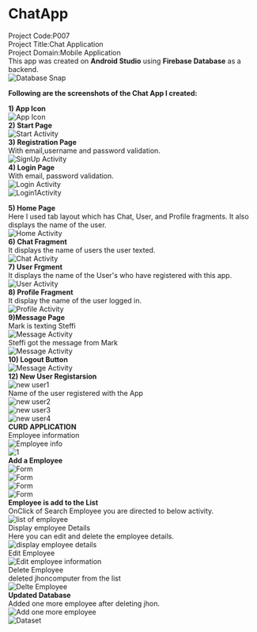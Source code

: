 # ChatApp
Project Code:P007<br/>
Project Title:Chat Application  
Project Domain:Mobile Application  
This app was created on **Android Studio** using **Firebase Database** as a backend.  
![Database Snap](https://github.com/steffi08/ChatApp/blob/master/AppImages/Capture.PNG) 

  
**Following are the screenshots of the Chat App I created:**  

**1) App Icon**  
![App Icon](https://github.com/steffi08/ChatApp/blob/master/AppImages/Screen_Capture_Img_2616.png)  
**2) Start Page**  
![Start Activity](https://github.com/steffi08/ChatApp/blob/master/AppImages/Screen_Capture_Img_10.png)  
**3) Registration Page**   
With email,username and password validation.  
![SignUp Activity](https://github.com/steffi08/ChatApp/blob/master/AppImages/Screen_Capture_Img_11.png)  
**4) Login Page**  
With email, password validation.  
![Login Activity](https://github.com/steffi08/ChatApp/blob/master/AppImages/Screen_Capture_Img_8842.png)  
![Login1Activity](https://github.com/steffi08/ChatApp/blob/master/AppImages/Screen_Capture_Img_9641.png)  

**5) Home Page**  
Here I used tab layout which has Chat, User, and Profile fragments. It also displays the name of the user.  
![Home Activity](https://github.com/steffi08/ChatApp/blob/master/AppImages/Screen_Capture_Img_7228.png)  
**6) Chat Fragment**    
It displays the name of users the user texted.  
![Chat Activity](https://github.com/steffi08/ChatApp/blob/master/AppImages/Screen_Capture_Img_7228.png)  
**7) User Frgment**  
It displays the name of the User's who have registered with this app.  
![User Activity](https://github.com/steffi08/ChatApp/blob/master/AppImages/Screen_Capture_Img_2290.png)  
**8) Profile Fragment**  
It display the name of the user logged in.    
![Profile Activity](https://github.com/steffi08/ChatApp/blob/master/AppImages/Screen_Capture_Img_8282.png)      
**9)Message Page**  
Mark is texting Steffi   
![Message Activity](https://github.com/steffi08/ChatApp/blob/master/AppImages/Screen_Capture_Img_2435.png)  
Steffi got the message from Mark    
![Message Activity](https://github.com/steffi08/ChatApp/blob/master/AppImages/Screen_Capture_Img_7366.png)  
**10) Logout Button**  
![Message Activity](https://github.com/steffi08/ChatApp/blob/master/AppImages/Screen_Capture_Img_8800.png)  
**12) New User Registarsion**  
![new user1](https://github.com/steffi08/ChatApp/blob/master/AppImages/Screen_Capture_Img_6735.png)  
Name of the user registered with the App  
![new user2](https://github.com/steffi08/ChatApp/blob/master/AppImages/Screen_Capture_Img_7188.png)   
![new user3](https://github.com/steffi08/ChatApp/blob/master/AppImages/Screen_Capture_Img_9681.png)  
![new user4](https://github.com/steffi08/ChatApp/blob/master/AppImages/Screen_Capture_Img_5835.png)  
**CURD APPLICATION**  
Employee information  
![Employee info](https://github.com/steffi08/ChatApp/blob/master/AppImages/Screen_Capture_Img_4646.png)   
![1](https://github.com/steffi08/ChatApp/blob/master/AppImages/Screen_Capture_Img_3120.png)  
**Add a Employee**  
![Form](https://github.com/steffi08/ChatApp/blob/master/AppImages/Screen_Capture_Img_513.png)  
![Form](https://github.com/steffi08/ChatApp/blob/master/AppImages/Screen_Capture_Img_215.png)  
![Form](https://github.com/steffi08/ChatApp/blob/master/AppImages/Screen_Capture_Img_1394.png)  
![Form](https://github.com/steffi08/ChatApp/blob/master/AppImages/Screen_Capture_Img_7606.png)  
**Employee is add to the List**  
OnClick of Search Employee you are directed to below activity.  
![list of employee](https://github.com/steffi08/ChatApp/blob/master/AppImages/Screen_Capture_Img_4799.png)  
Display employee Details   
Here you can edit and delete the employee details.  
![display employee details](https://github.com/steffi08/ChatApp/blob/master/AppImages/Screen_Capture_Img_8446.png)  
Edit Employee  
![Edit employee information](https://github.com/steffi08/ChatApp/blob/master/AppImages/Screen_Capture_Img_7400.png)  
Delete Employee  
deleted jhoncomputer from the list  
![Delte Employee](https://github.com/steffi08/ChatApp/blob/master/AppImages/Screen_Capture_Img_7293.png)  
**Updated Database**  
Added one more employee after deleting jhon.  
 ![Add one more employee](https://github.com/steffi08/ChatApp/blob/master/AppImages/Screen_Capture_Img_6501.png)  
![Dataset](https://github.com/steffi08/ChatApp/blob/master/AppImages/Capture1.PNG)  













